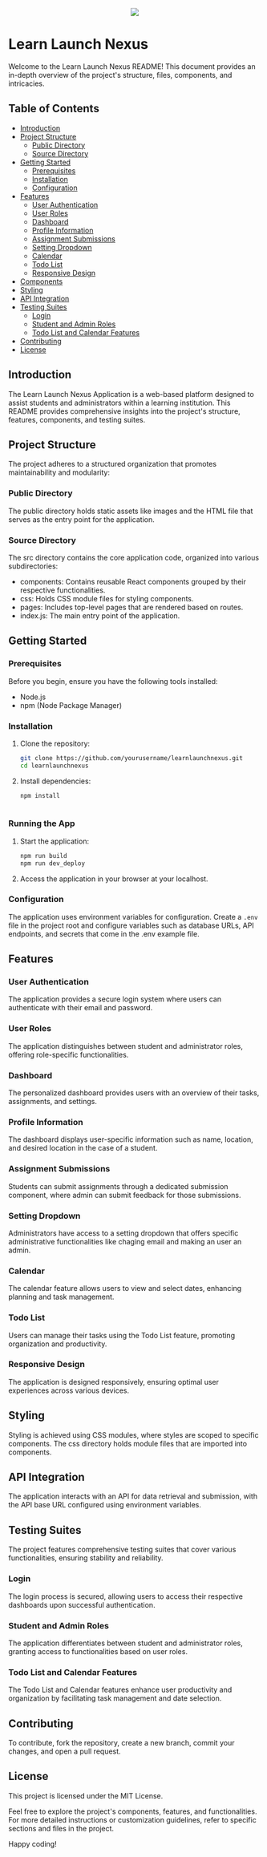 
<p align="center">
<img src="LLN_logo.png"/>
</p>

# Learn Launch Nexus

Welcome to the Learn Launch Nexus README! This document provides an in-depth overview of the project's structure, files, components, and intricacies.

## Table of Contents

- [Introduction](#introduction)
- [Project Structure](#project-structure)
  - [Public Directory](#public-directory)
  - [Source Directory](#source-directory)
- [Getting Started](#getting-started)
  - [Prerequisites](#prerequisites)
  - [Installation](#installation)
  - [Configuration](#configuration)
- [Features](#features)
  - [User Authentication](#user-authentication)
  - [User Roles](#user-roles)
  - [Dashboard](#dashboard)
  - [Profile Information](#profile-information)
  - [Assignment Submissions](#assignment-submissions)
  - [Setting Dropdown](#setting-dropdown)
  - [Calendar](#calendar)
  - [Todo List](#todo-list)
  - [Responsive Design](#responsive-design)
- [Components](#components)
- [Styling](#styling)
- [API Integration](#api-integration)
- [Testing Suites](#testing-suites)
  - [Login](#login)
  - [Student and Admin Roles](#student-and-admin-roles)
  - [Todo List and Calendar Features](#todo-list-and-calendar-features)
- [Contributing](#contributing)
- [License](#license)

## Introduction

The Learn Launch Nexus Application is a web-based platform designed to assist students and administrators within a learning institution. This README provides comprehensive insights into the project's structure, features, components, and testing suites.

## Project Structure

The project adheres to a structured organization that promotes maintainability and modularity:

### Public Directory

The public directory holds static assets like images and the HTML file that serves as the entry point for the application.

### Source Directory

The src directory contains the core application code, organized into various subdirectories:

- components: Contains reusable React components grouped by their respective functionalities.
- css: Holds CSS module files for styling components.
- pages: Includes top-level pages that are rendered based on routes.
- index.js: The main entry point of the application.

## Getting Started

### Prerequisites

Before you begin, ensure you have the following tools installed:

- Node.js
- npm (Node Package Manager)

### Installation

1. Clone the repository:

   ```bash
   git clone https://github.com/yourusername/learnlaunchnexus.git
   cd learnlaunchnexus
   ```

2. Install dependencies:

   ```bash
   npm install
    
   ```

### Running the App

1. Start the application:

   ```bash
   npm run build
   npm run dev_deploy
   ```

2. Access the application in your browser at your localhost.

### Configuration

The application uses environment variables for configuration. Create a `.env` file in the project root and configure variables such as database URLs, API endpoints, and secrets that come in the .env example file.

## Features

### User Authentication

The application provides a secure login system where users can authenticate with their email and password.

### User Roles

The application distinguishes between student and administrator roles, offering role-specific functionalities.

### Dashboard

The personalized dashboard provides users with an overview of their tasks, assignments, and settings.

### Profile Information

The dashboard displays user-specific information such as name, location, and desired location in the case of a student.

### Assignment Submissions

Students can submit assignments through a dedicated submission component,  where admin can submit feedback for those submissions.

### Setting Dropdown

Administrators have access to a setting dropdown that offers specific administrative functionalities like chaging email and making an user an admin.

### Calendar

The calendar feature allows users to view and select dates, enhancing planning and task management.

### Todo List

Users can manage their tasks using the Todo List feature, promoting organization and productivity.

### Responsive Design

The application is designed responsively, ensuring optimal user experiences across various devices.


## Styling

Styling is achieved using CSS modules, where styles are scoped to specific components. The css directory holds module files that are imported into components.

## API Integration

The application interacts with an API for data retrieval and submission, with the API base URL configured using environment variables.

## Testing Suites

The project features comprehensive testing suites that cover various functionalities, ensuring stability and reliability.

### Login

The login process is secured, allowing users to access their respective dashboards upon successful authentication.

### Student and Admin Roles

The application differentiates between student and administrator roles, granting access to functionalities based on user roles.

### Todo List and Calendar Features

The Todo List and Calendar features enhance user productivity and organization by facilitating task management and date selection.

## Contributing

To contribute, fork the repository, create a new branch, commit your changes, and open a pull request.

## License

This project is licensed under the MIT License.

Feel free to explore the project's components, features, and functionalities. For more detailed instructions or customization guidelines, refer to specific sections and files in the project.

Happy coding!
```
